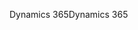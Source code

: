 <span data-ttu-id="a684b-101">Dynamics 365</span><span class="sxs-lookup"><span data-stu-id="a684b-101">Dynamics 365</span></span>
